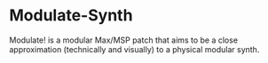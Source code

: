 # Modulate-Synth

Modulate! is a modular Max/MSP patch that aims to be a close approximation (technically and visually) to a physical modular synth.
